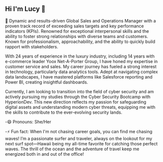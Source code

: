 ## Hi I'm Lucy 👋

🌱 Dynamic and results-driven Global Sales and Operations Manager with a proven track record of exceeding sales targets and key performance indicators (KPIs). Renowned for exceptional interpersonal skills and the ability to foster strong relationships with diverse teams and customers. Known for professionalism, approachability, and the ability to quickly build rapport with stakeholders.

With 24 years of experience in the luxury industry, including 14 years with e-commerce leader Yoox Net-A-Porter Group, I have honed my expertise in customer service and sales. My career journey has fueled a strong interest in technology, particularly data analytics tools. Adept at navigating complex data landscapes, I have mastered platforms like Salesforce reporting and Power BI, creating insightful dashboards.

Currently, I am looking to transition into the field of cyber security and am actively pursuing my studies through the Cyber Security Bootcamp with HyperionDev. This new direction reflects my passion for safeguarding digital assets and understanding modern cyber threats, equipping me with the skills to contribute to the ever-evolving security lands.

-😄 Pronouns: She/Her

-⚡ Fun fact: When I'm not chasing career goals, you can find me chasing waves! I’m a passionate surfer and traveler, always on the lookout for my next surf spot—Hawaii being my all-time favorite for catching those perfect waves. The thrill of the ocean and the adventure of travel keep me energized both in and out of the office!

